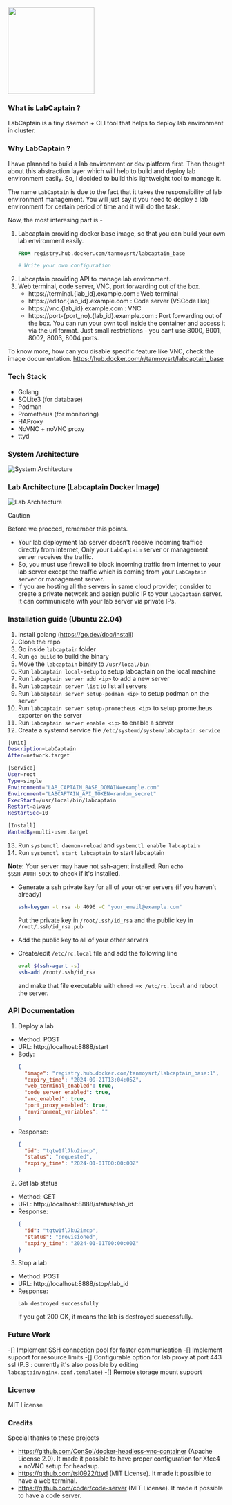 <img src="./assets/logo.png" width="200">

### What is LabCaptain ?
LabCaptain is a tiny daemon + CLI tool that helps to deploy lab environment in cluster.

### Why LabCaptain ?
I have planned to build a lab environment or dev platform first.
Then thought about this abstraction layer which will help to build and deploy lab environment easily.
So, I decided to build this lightweight tool to manage it.

The name `LabCaptain` is due to the fact that it takes the responsibility of lab environment management. You will just say it you need to deploy a lab environment for certain period of time and it will do the task.

Now, the most interesing part is -
1. Labcaptain providing docker base image, so that you can build your own lab environment easily.
   ```dockerfile
   FROM registry.hub.docker.com/tanmoysrt/labcaptain_base

   # Write your own configuration
   ```
2. Labcaptain providing API to manage lab environment.
3. Web terminal, code server, VNC, port forwarding out of the box.
   - https://terminal.{lab_id}.example.com : Web terminal
   - https://editor.{lab_id}.example.com : Code server (VSCode like)
   - https://vnc.{lab_id}.example.com : VNC
   - https://port-{port_no}.{lab_id}.example.com : Port forwarding out of the box. You can run your own tool inside the container and access it via the url format. Just small restrictions - you cant use 8000, 8001, 8002, 8003, 8004 ports.

To know more, how can you disable specific feature like VNC, check the image documentation.
https://hub.docker.com/r/tanmoysrt/labcaptain_base

### Tech Stack
- Golang
- SQLite3 (for database)
- Podman
- Prometheus (for monitoring)
- HAProxy
- NoVNC + noVNC proxy
- ttyd

### System Architecture
![System Architecture](./assets/system_architecture.png)

### Lab Architecture (Labcaptain Docker Image)
![Lab Architecture](./assets/lab_architecture.png)


> [!CAUTION]
> Before we procced, remember this points.
> - Your lab deployment lab server doesn't receive incoming traffice directly from internet, Only your `LabCaptain` server or management server receives the traffic.
> - So, you must use firewall to block incoming traffic from internet to your lab server except the traffic which is coming from your `LabCaptain` server or management server.
> - If you are hosting all the servers in same cloud provider, consider to create a private network and assign public IP to your `LabCaptain` server. It can communicate with your lab server via private IPs.


### Installation guide (Ubuntu 22.04)
1. Install golang (https://go.dev/doc/install)
2. Clone the repo
3. Go inside `labcaptain` folder
4. Run `go build` to build the binary
5. Move the `labcaptain` binary to `/usr/local/bin`
6. Run `labcaptain local-setup` to setup labcaptain on the local machine
7. Run `labcaptain server add <ip>` to add a new server
8. Run `labcaptain server list` to list all servers
9. Run `labcaptain server setup-podman <ip>` to setup podman on the server
10. Run `labcaptain server setup-prometheus <ip>` to setup prometheus exporter on the server
11. Run `labcaptain server enable <ip>` to enable a server
12. Create a systemd service file `/etc/systemd/system/labcaptain.service`
```bash
[Unit]
Description=LabCaptain
After=network.target

[Service]
User=root
Type=simple
Environment="LAB_CAPTAIN_BASE_DOMAIN=example.com"
Environment="LABCAPTAIN_API_TOKEN=random_secret"
ExecStart=/usr/local/bin/labcaptain
Restart=always
RestartSec=10

[Install]
WantedBy=multi-user.target
```
13. Run `systemctl daemon-reload` and `systemctl enable labcaptain`
14. Run `systemctl start labcaptain` to start labcaptain

**Note:** Your server may have not ssh-agent installed. Run `echo $SSH_AUTH_SOCK` to check if it's installed.

- Generate a ssh private key for all of your other servers (if you haven't already)
  ```bash
  ssh-keygen -t rsa -b 4096 -C "your_email@example.com"
  ```
  Put the private key in `/root/.ssh/id_rsa` and the public key in `/root/.ssh/id_rsa.pub`

- Add the public key to all of your other servers
- Create/edit `/etc/rc.local` file and add the following line
  ```bash
  eval $(ssh-agent -s)
  ssh-add /root/.ssh/id_rsa
  ```
  and make that file executable with `chmod +x /etc/rc.local` and reboot the server.

### API Documentation
1. Deploy a lab
  - Method: POST
  - URL: http://localhost:8888/start
  - Body:
    ```json
    {
      "image": "registry.hub.docker.com/tanmoysrt/labcaptain_base:1",
      "expiry_time": "2024-09-21T13:04:05Z",
      "web_terminal_enabled": true,
      "code_server_enabled": true,
      "vnc_enabled": true,
      "port_proxy_enabled": true,
      "environment_variables": ""
    }
    ```
  - Response:
    ```json
    {
      "id": "tqtw1fl7ku2imcp",
      "status": "requested",
      "expiry_time": "2024-01-01T00:00:00Z"
    }
    ```
2. Get lab status
  - Method: GET
  - URL: http://localhost:8888/status/:lab_id
  - Response:
    ```json
    {
      "id": "tqtw1fl7ku2imcp",
      "status": "provisioned",
      "expiry_time": "2024-01-01T00:00:00Z"
    }
    ```
3. Stop a lab
  - Method: POST
  - URL: http://localhost:8888/stop/:lab_id
  - Response:
    ```text
    Lab destroyed successfully
    ```
    If you got 200 OK, it means the lab is destroyed successfully.

### Future Work
-[] Implement SSH connection pool for faster communication
-[] Implement support for resource limits
-[] Configurable option for lab proxy at port 443 ssl (P.S : currently it's also possible by editing `labcaptain/nginx.conf.template`)
-[] Remote storage mount support

### License
MIT License

### Credits
Special thanks to these projects
- https://github.com/ConSol/docker-headless-vnc-container (Apache License 2.0). It made it possible to have proper configuration for Xfce4 + noVNC setup for headsup.
- https://github.com/tsl0922/ttyd (MIT License). It made it possible to have a web terminal.
- https://github.com/coder/code-server (MIT License). It made it possible to have a code server.
